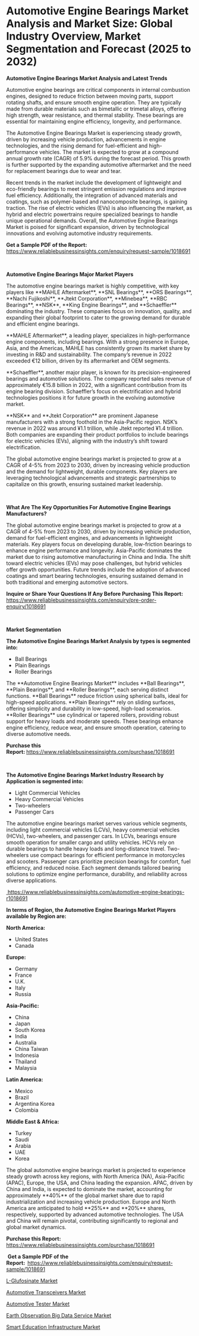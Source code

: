 <p><h1>Automotive Engine Bearings Market Analysis and Market Size: Global Industry Overview, Market Segmentation and Forecast (2025 to 2032)</h1></p><p><strong>Automotive Engine Bearings Market Analysis and Latest Trends</strong></p>
<p><p>Automotive engine bearings are critical components in internal combustion engines, designed to reduce friction between moving parts, support rotating shafts, and ensure smooth engine operation. They are typically made from durable materials such as bimetallic or trimetal alloys, offering high strength, wear resistance, and thermal stability. These bearings are essential for maintaining engine efficiency, longevity, and performance.</p><p>The Automotive Engine Bearings Market is experiencing steady growth, driven by increasing vehicle production, advancements in engine technologies, and the rising demand for fuel-efficient and high-performance vehicles. The market is expected to grow at a compound annual growth rate (CAGR) of 5.9% during the forecast period. This growth is further supported by the expanding automotive aftermarket and the need for replacement bearings due to wear and tear.</p><p>Recent trends in the market include the development of lightweight and eco-friendly bearings to meet stringent emission regulations and improve fuel efficiency. Additionally, the integration of advanced materials and coatings, such as polymer-based and nanocomposite bearings, is gaining traction. The rise of electric vehicles (EVs) is also influencing the market, as hybrid and electric powertrains require specialized bearings to handle unique operational demands. Overall, the Automotive Engine Bearings Market is poised for significant expansion, driven by technological innovations and evolving automotive industry requirements.</p></p>
<p><strong>Get a Sample PDF of the Report:&nbsp;</strong> <a href="https://www.reliablebusinessinsights.com/enquiry/request-sample/1018691?utm_campaign=1877&utm_medium=2&utm_source=Github&utm_content=ia&utm_term=21012025&utm_id=automotive-engine-bearings">https://www.reliablebusinessinsights.com/enquiry/request-sample/1018691</a></p>
<p>&nbsp;</p>
<p><strong>Automotive Engine Bearings Major Market Players</strong></p>
<p><p>The automotive engine bearings market is highly competitive, with key players like **MAHLE Aftermarket**, **SNL Bearings**, **ORS Bearings**, **Nachi Fujikoshi**, **Jtekt Corporation**, **Minebea**, **RBC Bearings**, **NSK**, **King Engine Bearings**, and **Schaeffler** dominating the industry. These companies focus on innovation, quality, and expanding their global footprint to cater to the growing demand for durable and efficient engine bearings.</p><p>**MAHLE Aftermarket**, a leading player, specializes in high-performance engine components, including bearings. With a strong presence in Europe, Asia, and the Americas, MAHLE has consistently grown its market share by investing in R&D and sustainability. The company’s revenue in 2022 exceeded €12 billion, driven by its aftermarket and OEM segments.</p><p>**Schaeffler**, another major player, is known for its precision-engineered bearings and automotive solutions. The company reported sales revenue of approximately €15.8 billion in 2022, with a significant contribution from its engine bearing division. Schaeffler’s focus on electrification and hybrid technologies positions it for future growth in the evolving automotive market.</p><p>**NSK** and **Jtekt Corporation** are prominent Japanese manufacturers with a strong foothold in the Asia-Pacific region. NSK’s revenue in 2022 was around ¥1.1 trillion, while Jtekt reported ¥1.4 trillion. Both companies are expanding their product portfolios to include bearings for electric vehicles (EVs), aligning with the industry’s shift toward electrification.</p><p>The global automotive engine bearings market is projected to grow at a CAGR of 4-5% from 2023 to 2030, driven by increasing vehicle production and the demand for lightweight, durable components. Key players are leveraging technological advancements and strategic partnerships to capitalize on this growth, ensuring sustained market leadership.</p></p>
<p>&nbsp;</p>
<p><strong>What Are The Key Opportunities For Automotive Engine Bearings Manufacturers?</strong></p>
<p><p>The global automotive engine bearings market is projected to grow at a CAGR of 4-5% from 2023 to 2030, driven by increasing vehicle production, demand for fuel-efficient engines, and advancements in lightweight materials. Key players focus on developing durable, low-friction bearings to enhance engine performance and longevity. Asia-Pacific dominates the market due to rising automotive manufacturing in China and India. The shift toward electric vehicles (EVs) may pose challenges, but hybrid vehicles offer growth opportunities. Future trends include the adoption of advanced coatings and smart bearing technologies, ensuring sustained demand in both traditional and emerging automotive sectors.</p></p>
<p><strong>Inquire or Share Your Questions If Any Before Purchasing This Report:</strong> <a href="https://www.reliablebusinessinsights.com/enquiry/pre-order-enquiry/1018691?utm_campaign=1877&utm_medium=2&utm_source=Github&utm_content=ia&utm_term=21012025&utm_id=automotive-engine-bearings">https://www.reliablebusinessinsights.com/enquiry/pre-order-enquiry/1018691</a></p>
<p>&nbsp;</p>
<p><strong>Market Segmentation</strong></p>
<p><strong>The Automotive Engine Bearings Market Analysis by types is segmented into:</strong></p>
<p><ul><li>Ball Bearings</li><li>Plain Bearings</li><li>Roller Bearings</li></ul></p>
<p><p>The **Automotive Engine Bearings Market** includes **Ball Bearings**, **Plain Bearings**, and **Roller Bearings**, each serving distinct functions. **Ball Bearings** reduce friction using spherical balls, ideal for high-speed applications. **Plain Bearings** rely on sliding surfaces, offering simplicity and durability in low-speed, high-load scenarios. **Roller Bearings** use cylindrical or tapered rollers, providing robust support for heavy loads and moderate speeds. These bearings enhance engine efficiency, reduce wear, and ensure smooth operation, catering to diverse automotive needs.</p></p>
<p><strong>Purchase this Report:&nbsp;</strong><a href="https://www.reliablebusinessinsights.com/purchase/1018691?utm_campaign=1877&utm_medium=2&utm_source=Github&utm_content=ia&utm_term=21012025&utm_id=automotive-engine-bearings">https://www.reliablebusinessinsights.com/purchase/1018691</a></p>
<p>&nbsp;</p>
<p><strong>The Automotive Engine Bearings Market Industry Research by Application is segmented into:</strong></p>
<p><ul><li>Light Commercial Vehicles</li><li>Heavy Commercial Vehicles</li><li>Two-wheelers</li><li>Passenger Cars</li></ul></p>
<p><p>The automotive engine bearings market serves various vehicle segments, including light commercial vehicles (LCVs), heavy commercial vehicles (HCVs), two-wheelers, and passenger cars. In LCVs, bearings ensure smooth operation for smaller cargo and utility vehicles. HCVs rely on durable bearings to handle heavy loads and long-distance travel. Two-wheelers use compact bearings for efficient performance in motorcycles and scooters. Passenger cars prioritize precision bearings for comfort, fuel efficiency, and reduced noise. Each segment demands tailored bearing solutions to optimize engine performance, durability, and reliability across diverse applications.</p></p>
<p><a href="https://www.reliablebusinessinsights.com/automotive-engine-bearings-r1018691?utm_campaign=1877&utm_medium=2&utm_source=Github&utm_content=ia&utm_term=21012025&utm_id=automotive-engine-bearings">&nbsp;https://www.reliablebusinessinsights.com/automotive-engine-bearings-r1018691</a></p>
<p><strong>In terms of Region, the Automotive Engine Bearings Market Players available by Region are:</strong></p>
<p>
    <p> <strong> North America: </strong>
        <ul>
            <li>United States</li>
            <li>Canada</li>
        </ul>
        </p> 
    <p> <strong> Europe: </strong>
        <ul>
            <li>Germany</li>
            <li>France</li>
            <li>U.K.</li>
            <li>Italy</li>
            <li>Russia</li>
        </ul>
        </p> 
    <p> <strong> Asia-Pacific: </strong>
        <ul>
            <li>China</li>
            <li>Japan</li>
            <li>South Korea</li>
            <li>India</li>
            <li>Australia</li>
            <li>China Taiwan</li>
            <li>Indonesia</li>
            <li>Thailand</li>
            <li>Malaysia</li>
        </ul>
        </p> 
    <p> <strong> Latin America: </strong>
        <ul>
            <li>Mexico</li>
            <li>Brazil</li>
            <li>Argentina Korea</li>
            <li>Colombia</li>
        </ul>
        </p> 
    <p> <strong> Middle East & Africa: </strong>
        <ul>
            <li>Turkey</li>
            <li>Saudi</li>
            <li>Arabia</li>
            <li>UAE</li>
            <li>Korea</li>
        </ul>
    </p>
    </p>
<p><p>The global automotive engine bearings market is projected to experience steady growth across key regions, with North America (NA), Asia-Pacific (APAC), Europe, the USA, and China leading the expansion. APAC, driven by China and India, is expected to dominate the market, accounting for approximately **40%** of the global market share due to rapid industrialization and increasing vehicle production. Europe and North America are anticipated to hold **25%** and **20%** shares, respectively, supported by advanced automotive technologies. The USA and China will remain pivotal, contributing significantly to regional and global market dynamics.</p></p>
<p><strong>Purchase this Report: </strong><a href="https://www.reliablebusinessinsights.com/purchase/1018691?utm_campaign=1877&utm_medium=2&utm_source=Github&utm_content=ia&utm_term=21012025&utm_id=automotive-engine-bearings">https://www.reliablebusinessinsights.com/purchase/1018691</a></p>
<p>&nbsp;<strong>Get a Sample PDF of the Report:&nbsp;&nbsp;</strong><a href="https://www.reliablebusinessinsights.com/enquiry/request-sample/1018691?utm_campaign=1877&utm_medium=2&utm_source=Github&utm_content=ia&utm_term=21012025&utm_id=automotive-engine-bearings">https://www.reliablebusinessinsights.com/enquiry/request-sample/1018691</a></p>
<p><strong></strong></p>
<p><p><a href="https://www.linkedin.com/pulse/examining-global-l-glufosinate-markets-125cagr-andmarketsizebetween-am5if?utm_campaign=1877&utm_medium=2&utm_source=Github&utm_content=ia&utm_term=21012025&utm_id=automotive-engine-bearings">L-Glufosinate Market</a></p><p><a href="https://github.com/shirleenfraker87/Market-Research-Report-List-1/blob/main/automotive-transceivers-market.md?utm_campaign=1877&utm_medium=2&utm_source=Github&utm_content=ia&utm_term=21012025&utm_id=automotive-engine-bearings">Automotive Transceivers Market</a></p><p><a href="https://github.com/norbeludie83/Market-Research-Report-List-1/blob/main/automotive-tester-market.md?utm_campaign=1877&utm_medium=2&utm_source=Github&utm_content=ia&utm_term=21012025&utm_id=automotive-engine-bearings">Automotive Tester Market</a></p><p><a href="https://www.linkedin.com/pulse/earth-observation-big-data-service-market-analysis-insights-wxuuf?utm_campaign=1877&utm_medium=2&utm_source=Github&utm_content=ia&utm_term=21012025&utm_id=automotive-engine-bearings">Earth Observation Big Data Service Market</a></p><p><a href="https://www.linkedin.com/pulse/growth-segmentation-79-cagr-forecast-smart-education-infrastructure-c9fef?utm_campaign=1877&utm_medium=2&utm_source=Github&utm_content=ia&utm_term=21012025&utm_id=automotive-engine-bearings">Smart Education Infrastructure Market</a></p></p>